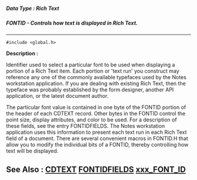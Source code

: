 ##### Data Type : Rich Text
##### FONTID - Controls how text is displayed in Rich Text.
---
```
#include <global.h>
```
**Description :**

Identifier used to select a particular font to be used when displaying a 
portion of a Rich Text item.  Each portion or 'text run' you construct may 
reference any one of the commonly available typefaces used by the Notes 
workstation application.  If you are dealing with existing Rich Text, then the 
typeface was probably established by the form designer, another API 
application, or the latest document author.  

The particular font value is contained in one byte of the FONTID portion of the 
header of each CDTEXT record.  Other bytes in the FONTID control the point 
size, display attributes, and color to be used.  For a description of these 
fields, see the entry FONTIDFIELDS.  The Notes workstation application uses 
this information to present each text run in each Rich Text field of a 
document.  There are several convenient macros in FONTID.H that allow you to 
modify the individual bits of a FONTID, thereby controlling how text will be 
displayed.

**See Also :**
[CDTEXT](/reference/Data/CDTEXT)
[FONTIDFIELDS](/reference/Data/FONTIDFIELDS)
[xxx_FONT_ID](/reference/Symb/xxx_FONT_ID)
---
